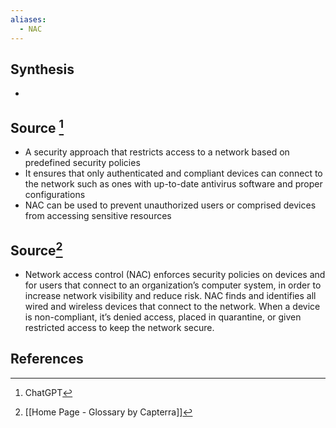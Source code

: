 ```yaml
---
aliases:
  - NAC
---
```

## Synthesis
- 
## Source [^1]
- A security approach that restricts access to a network based on predefined security policies
- It ensures that only authenticated and compliant devices can connect to the network such as ones with up-to-date antivirus software and proper configurations
- NAC can be used to prevent unauthorized users or comprised devices from accessing sensitive resources
## Source[^2]
- Network access control (NAC) enforces security policies on devices and for users that connect to an organization’s computer system, in order to increase network visibility and reduce risk. NAC finds and identifies all wired and wireless devices that connect to the network. When a device is non-compliant, it’s denied access, placed in quarantine, or given restricted access to keep the network secure.
## References

[^1]: ChatGPT
[^2]: [[Home Page - Glossary by Capterra]]